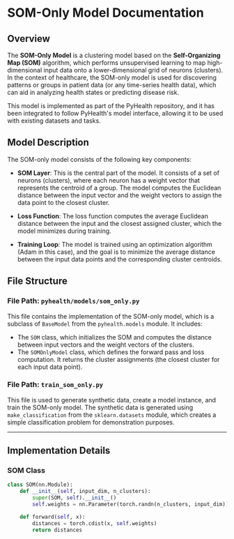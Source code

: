 # SOM-Only Model Documentation

## Overview

The **SOM-Only Model** is a clustering model based on the **Self-Organizing Map (SOM)** algorithm, which performs unsupervised learning to map high-dimensional input data onto a lower-dimensional grid of neurons (clusters). In the context of healthcare, the SOM-only model is used for discovering patterns or groups in patient data (or any time-series health data), which can aid in analyzing health states or predicting disease risk.

This model is implemented as part of the PyHealth repository, and it has been integrated to follow PyHealth's model interface, allowing it to be used with existing datasets and tasks.

## Model Description

The SOM-only model consists of the following key components:

- **SOM Layer**: This is the central part of the model. It consists of a set of neurons (clusters), where each neuron has a weight vector that represents the centroid of a group. The model computes the Euclidean distance between the input vector and the weight vectors to assign the data point to the closest cluster.
  
- **Loss Function**: The loss function computes the average Euclidean distance between the input and the closest assigned cluster, which the model minimizes during training.

- **Training Loop**: The model is trained using an optimization algorithm (Adam in this case), and the goal is to minimize the average distance between the input data points and the corresponding cluster centroids.

## File Structure

### **File Path**: `pyhealth/models/som_only.py`

This file contains the implementation of the SOM-only model, which is a subclass of `BaseModel` from the `pyhealth.models` module. It includes:

- The `SOM` class, which initializes the SOM and computes the distance between input vectors and the weight vectors of the clusters.
- The `SOMOnlyModel` class, which defines the forward pass and loss computation. It returns the cluster assignments (the closest cluster for each input data point).

### **File Path**: `train_som_only.py`

This file is used to generate synthetic data, create a model instance, and train the SOM-only model. The synthetic data is generated using `make_classification` from the `sklearn.datasets` module, which creates a simple classification problem for demonstration purposes.

---

## Implementation Details

### **SOM Class**

```python
class SOM(nn.Module):
    def __init__(self, input_dim, n_clusters):
        super(SOM, self).__init__()
        self.weights = nn.Parameter(torch.randn(n_clusters, input_dim))

    def forward(self, x):
        distances = torch.cdist(x, self.weights)
        return distances

